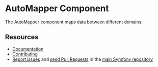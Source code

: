 AutoMapper Component
====================

The AutoMapper component maps data between different domains.

Resources
---------

  * [Documentation](https://symfony.com/doc/current/components/auto_mapper/introduction.html)
  * [Contributing](https://symfony.com/doc/current/contributing/index.html)
  * [Report issues](https://github.com/symfony/symfony/issues) and
    [send Pull Requests](https://github.com/symfony/symfony/pulls)
    in the [main Symfony repository](https://github.com/symfony/symfony)
